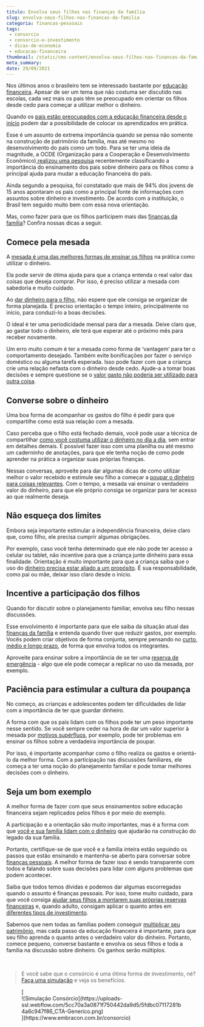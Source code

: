 ```yaml
---
titulo: Envolva seus filhos nas finanças da família
slug: envolva-seus-filhos-nas-financas-da-familia
categoria: financas-pessoais
tags:
 - consorcio
 - consorcio-e-investimento
 - dicas-de-economia
 - educacao-financeira
thumbnail: /static/cms-content/envolva-seus-filhos-nas-financas-da-familia.jpg
meta_summary: 
date: 29/09/2021
---
```

Nos últimos anos o brasileiro tem se interessado bastante por [educação financeira](https://www.embracon.com.br/blog/entenda-a-importancia-da-educacao-financeira-na-sua-vida). Apesar de ser um tema que não costuma ser discutido nas escolas, cada vez mais os pais têm se preocupado em orientar os filhos desde cedo para começar a utilizar melhor o dinheiro.

Quando os [pais estão preocupados com a educação financeira desde o início](https://www.embracon.com.br/blog/como-ensinar-educacao-financeira-aos-filhos) podem dar a possibilidade de colocar os aprendizados em prática.

Esse é um assunto de extrema importância quando se pensa não somente na construção de patrimônio da família, mas até mesmo no desenvolvimento do país como um todo. Para se ter uma ideia da magnitude, a OCDE (Organização para a Cooperação e Desenvolvimento Econômico)[ realizou uma pesquisa](https://valorinveste.globo.com/educacao-financeira/noticia/2020/05/07/conversas-entre-pais-e-filhos-sobre-dinheiro-e-principal-ferramenta-para-aumentar-educacao-financeira-de-jovens-diz-ocde.ghtml) recentemente classificando a importância do ensinamento dos pais sobre dinheiro para os filhos como a principal ajuda para mudar a educação financeira do país.

Ainda segundo a pesquisa, foi constatado que mais de 94% dos jovens de 15 anos apontaram os pais como a principal fonte de informações com assuntos sobre dinheiro e investimento. De acordo com a instituição, o Brasil tem seguido muito bem com essa nova orientação.

Mas, como fazer para que os filhos participem mais das [finanças da família](https://www.embracon.com.br/blog/planejamento-financeiro-um-guia-para-as-financas-nao-sairem-de-controle)? Confira nossas dicas a seguir.

Comece pela mesada
------------------

A [mesada é uma das melhores formas de ensinar os filhos](https://www.embracon.com.br/blog/seu-filho-recebe-mesada-descubra-o-valor-ideal-para-cada-idade) na prática como utilizar o dinheiro.

Ela pode servir de ótima ajuda para que a criança entenda o real valor das coisas que deseja comprar. Por isso, é preciso utilizar a mesada com sabedoria e muito cuidado.

Ao [dar dinheiro para o filho](https://www.embracon.com.br/blog/financas-da-familia-como-ensinar-os-filhos-a-economizar-dinheiro), não espere que ele consiga se organizar de forma planejada. É preciso orientação o tempo inteiro, principalmente no início, para conduzi-lo a boas decisões.

O ideal é ter uma periodicidade mensal para dar a mesada. Deixe claro que, ao gastar todo o dinheiro, ele terá que esperar até o próximo mês para receber novamente.

Um erro muito comum é ter a mesada como forma de ‘vantagem’ para ter o comportamento desejado. Também evite bonificações por fazer o serviço doméstico ou alguma tarefa esperada. Isso pode fazer com que a criança crie uma relação nefasta com o dinheiro desde cedo. Ajude-a a tomar boas decisões e sempre questione se o [valor gasto não poderia ser utilizado para outra coisa](https://www.embracon.com.br/blog/como-identificar-e-eliminar-gastos-desnecessarios).

Converse sobre o dinheiro
-------------------------

Uma boa forma de acompanhar os gastos do filho é pedir para que compartilhe como está sua relação com a mesada.

Caso perceba que o filho está fechado demais, você pode usar a técnica de compartilhar [como você costuma utilizar o dinheiro no dia a dia](https://www.embracon.com.br/blog/aprenda-como-montar-um-orcamento-familiar-em-5-passos), sem entrar em detalhes demais. É possível fazer isso com uma planilha ou até mesmo um caderninho de anotações, para que ele tenha noção de como pode aprender na prática a organizar suas próprias finanças.

Nessas conversas, aproveite para dar algumas dicas de como utilizar melhor o valor recebido e estimule seu filho a começar a [poupar o dinheiro para coisas relevantes](https://www.embracon.com.br/blog/poupar-dinheiro-com-o-consorcio-e-possivel-sim). Com o tempo, a mesada vai ensinar o verdadeiro valor do dinheiro, para que ele próprio consiga se organizar para ter acesso ao que realmente deseja.

Não esqueça dos limites
-----------------------

Embora seja importante estimular a independência financeira, deixe claro que, como filho, ele precisa cumprir algumas obrigações.

Por exemplo, caso você tenha determinado que ele não pode ter acesso a celular ou tablet, não incentive para que a criança junte dinheiro para essa finalidade. Orientação é muito importante para que a criança saiba que o uso do [dinheiro precisa estar aliado a um propósito](https://www.embracon.com.br/blog/afinal-quais-sao-as-diferencas-entre-poupar-economizar-e-investir). É sua responsabilidade, como pai ou mãe, deixar isso claro desde o início.

Incentive a participação dos filhos
-----------------------------------

Quando for discutir sobre o planejamento familiar, envolva seu filho nessas discussões.

Esse envolvimento é importante para que ele saiba da situação atual das [finanças da família](https://www.embracon.com.br/blog/entenda-como-e-possivel-manter-a-saude-financeira-da-sua-familia) e entenda quando tiver que reduzir gastos, por exemplo. Vocês podem criar objetivos de forma conjunta, sempre pensando no [curto, médio e longo prazo](https://www.embracon.com.br/blog/como-investir-em-curto-medio-e-longo-prazo), de forma que envolva todos os integrantes.

Aproveite para ensinar sobre a importância de se ter uma [reserva de emergência](https://www.embracon.com.br/blog/reserva-financeira-como-preparar-a-sua) - algo que ele pode começar a replicar no uso da mesada, por exemplo.

Paciência para estimular a cultura da poupança
----------------------------------------------

No começo, as crianças e adolescentes podem ter dificuldades de lidar com a importância de ter que guardar dinheiro.

A forma com que os pais lidam com os filhos pode ter um peso importante nesse sentido. Se você sempre ceder na hora de dar um valor superior à mesada por [motivos supérfluos](https://www.embracon.com.br/blog/quais-sao-as-despesas-superfluas-que-podem-ser-cortadas-do-dia-a-dia), por exemplo, pode ter problemas em ensinar os filhos sobre a verdadeira importância de poupar.

Por isso, é importante acompanhar como o filho realiza os gastos e orientá-lo da melhor forma. Com a participação nas discussões familiares, ele começa a ter uma noção do planejamento familiar e pode tomar melhores decisões com o dinheiro.

Seja um bom exemplo
-------------------

A melhor forma de fazer com que seus ensinamentos sobre educação financeira sejam replicados pelos filhos é por meio do exemplo.

A participação e a orientação são muito importantes, mas é a forma com que [você e sua família lidam com o dinheiro](https://www.embracon.com.br/blog/como-organizar-as-financas-do-casal) que ajudarão na construção do legado da sua família.

Portanto, certifique-se de que você e a família inteira estão seguindo os passos que estão ensinando e mantenha-se aberto para conversar sobre [finanças pessoais](https://www.embracon.com.br/category/financas-pessoais). A melhor forma de fazer isso é sendo transparente com todos e falando sobre suas decisões para lidar com alguns problemas que podem acontecer.

Saiba que todos temos dívidas e podemos dar algumas escorregadas quando o assunto é finanças pessoais. Por isso, tome muito cuidado, para que você consiga [ajudar seus filhos a montarem suas próprias reservas financeiras](https://www.embracon.com.br/blog/financas-da-familia-como-ensinar-os-filhos-a-economizar-dinheiro) e, quando adulto, consigam aplicar o quanto antes em [diferentes tipos de investimento](https://www.embracon.com.br/blog/quais-sao-os-melhores-tipos-de-investimentos-atualmente-confira).

Sabemos que nem todas as famílias podem conseguir [multiplicar seu patrimônio](https://www.embracon.com.br/blog/e-possivel-aumentar-o-patrimonio-saiba-aqui), mas cada passo da educação financeira é importante, para que seu filho aprenda o quanto antes o verdadeiro valor do dinheiro. Portanto, comece pequeno, converse bastante e envolva os seus filhos e toda a família na discussão sobre dinheiro. Os ganhos serão múltiplos.

‍

> E você sabe que o consórcio é uma ótima forma de investimento, né? [Faça uma simulação](https://www.embracon.com.br/consorcio) e veja os benefícios.

<figure class="w-richtext-figure-type-image w-richtext-align-center">[<div>![Simulação Consórcio](https://uploads-ssl.webflow.com/5cc70a3a0871f750442da9d5/5fdbc07117281b4a6c947f86_CTA-Generico.png)</div>](https://www.embracon.com.br/consorcio)</figure>
